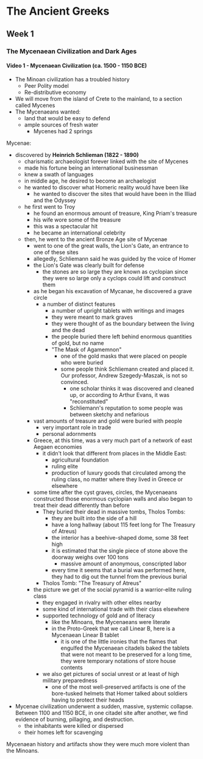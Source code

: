 # The Ancient Greeks

## Week 1

### The Mycenaean Civilization and Dark Ages

#### Video 1 - Mycenaean Civilization (ca. 1500 - 1150 BCE)

- The Minoan civilization has a troubled history
  - Peer Polity model
  - Re-distributive economy
- We will move from the island of Crete to the mainland, to a section called Mycenes
- The Mycenaeans wanted:
  - land that would be easy to defend
  - ample sources of fresh water
    - Mycenes had 2 springs

Mycenae:

- discovered by **Heinrich Schlieman (1822 - 1890)**
  - charismatic archaeologist forever linked with the site of Mycenes
  - made his fortune being an international businessman
  - knew a swath of languages
  - in middle age, he desired to become an archaelogist
  - he wanted to discover what Homeric reality would have been like
    - he wanted to discover the sites that would have been in the Illiad and the Odyssey
  - he first went to Troy
    - he found an enormous amount of treasure, King Priam's treasure
    - his wife wore some of the treasure
    - this was a spectacular hit
    - he became an international celebrity
  - then, he went to the ancient Bronze Age site of Mycenae
    - went to one of the great walls, the Lion's Gate, an entrance to one of these sites
    - allegedly, Schliemann said he was guided by the voice of Homer
    - the Lion's Gate was clearly built for defense
      - the stones are so large they are known as cyclopian since they were so large only a cyclops could lift and construct them
    - as he began his excavation of Mycanae, he discovered a grave circle
      - a number of distinct features
        - a number of upright tablets with writings and images
        - they were meant to mark graves
        - they were thought of as the boundary between the living and the dead
        - the people buried there left behind enormous quantities of gold, but no name
        - "The Mask of Agamemnon"
          - one of the gold masks that were placed on people who were buried
          - some people think Schliemann created and placed it. Our professor, Andrew Szegedy-Maszak, is not so convinced.
            - one scholar thinks it was discovered and cleaned up, or according to Arthur Evans, it was "reconstituted"
            - Schliemann's reputation to some people was between sketchy and nefarious
    - vast amounts of treasure and gold were buried with people
      - very important role in trade
      - personal adornments
    - Greece, at this time, was a very much part of a network of east Aegaen economies
      - it didn't look that different from places in the Middle East:
        - agricultural foundation
        - ruling elite
        - production of luxury goods that circulated among the ruling class, no matter where they lived in Greece or elsewhere
    - some time after the cyst graves, circles, the Mycenaeans constructed those enormous cyclopian walls and also began to treat their dead differently than before
      - They buried their dead in massive tombs, Tholos Tombs:
        - they are built into the side of a hill
        - have a long hallway (about 115 feet long for The Treasury of Atreus)
        - the interior has a beehive-shaped dome, some 38 feet high
        - it is estimated that the single piece of stone above the doorway weighs over 100 tons
          - massive amount of anonymous, conscripted labor
        - every time it seems that a burial was performed here, they had to dig out the tunnel from the previous burial
      - Tholos Tomb: "The Treasury of Atreus"
    - the picture we get of the social pyramid is a warrior-elite ruling class
      - they engaged in rivalry with other elites nearby
      - some kind of international trade with their class elsewhere
      - supported technology of gold and of literacy
        - like the Minoans, the Mycenaeans were literate
        - in the Proto-Greek that we call Linear B, here is a Mycenaean Linear B tablet
          - it is one of the little ironies that the flames that engulfed the Mycenaean citadels baked the tablets that were not meant to be preserved for a long time, they were temporary notations of store house contents
      - we also get pictures of social unrest or at least of high military preparedness
        - one of the most well-preserved artifacts is one of the bore-tusked helmets that Homer talked about soldiers having to protect their heads
- Mycenae civilization underwent a sudden, massive, systemic collapse. Between 1100 and 1150 BCE, in one citadel site after another, we find evidence of burning, pillaging, and destruction.
  - the inhabitants were killed or dispersed
  - their homes left for scavenging



Mycenaean history and artifacts show they were much more violent than the Minoans.